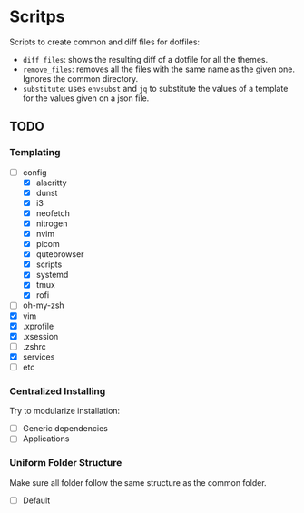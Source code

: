 # Scritps

Scripts to create common and diff files for dotfiles:

- `diff_files`: shows the resulting diff of a dotfile for all the themes.
- `remove_files`: removes all the files with the same name as the given one. Ignores the common directory.
- `substitute`: uses `envsubst` and `jq` to substitute the values of a template for the values given on a json file.

## TODO

### Templating

- [ ] config
  - [x] alacritty
  - [x] dunst
  - [x] i3
  - [x] neofetch
  - [x] nitrogen
  - [x] nvim
  - [x] picom
  - [x] qutebrowser
  - [x] scripts
  - [x] systemd
  - [x] tmux
  - [x] rofi
- [ ] oh-my-zsh
- [x] vim
- [x] .xprofile
- [x] .xsession
- [ ] .zshrc
- [x] services
- [ ] etc

### Centralized Installing

Try to modularize installation:

- [ ] Generic dependencies
- [ ] Applications

### Uniform Folder Structure

Make sure all folder follow the same structure as the common folder.

- [ ] Default
